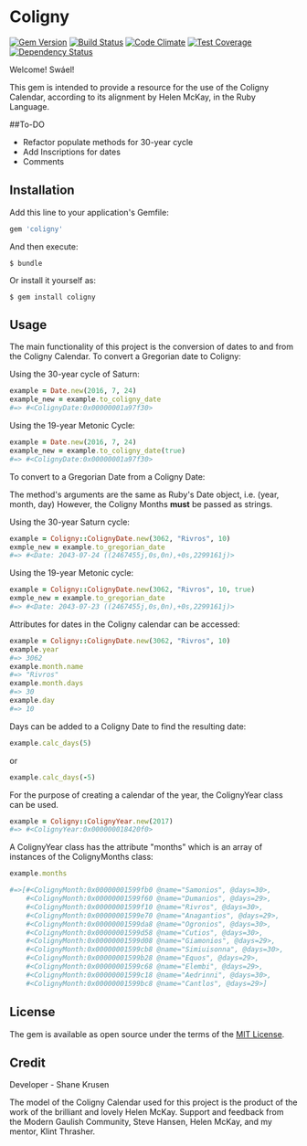 # Coligny

[![Gem Version](https://badge.fury.io/rb/coligny.svg)](https://badge.fury.io/rb/coligny) [![Build Status](https://travis-ci.org/shanekrusen/coligny.svg?branch=master)](https://travis-ci.org/shanekrusen/coligny) [![Code Climate](https://codeclimate.com/github/shanekrusen/coligny/badges/gpa.svg)](https://codeclimate.com/github/shanekrusen/coligny) [![Test Coverage](https://codeclimate.com/github/shanekrusen/coligny/badges/coverage.svg)](https://codeclimate.com/github/shanekrusen/coligny/coverage) [![Dependency Status](https://gemnasium.com/badges/github.com/shanekrusen/coligny.svg)](https://gemnasium.com/github.com/shanekrusen/coligny)

Welcome!
Swáel!

This gem is intended to provide a resource for the use of the Coligny Calendar, according to its alignment by Helen McKay, in the Ruby Language. 

##To-DO

- Refactor populate methods for 30-year cycle
- Add Inscriptions for dates
- Comments

## Installation

Add this line to your application's Gemfile:

```ruby
gem 'coligny'
```

And then execute:

    $ bundle

Or install it yourself as:

    $ gem install coligny

## Usage
The main functionality of this project is the conversion of dates to and from the Coligny Calendar.
To convert a Gregorian date to Coligny:

Using the 30-year cycle of Saturn:

```ruby
example = Date.new(2016, 7, 24)
example_new = example.to_coligny_date
#=> #<ColignyDate:0x00000001a97f30>
```

Using the 19-year Metonic Cycle:

```ruby
example = Date.new(2016, 7, 24)
example_new = example.to_coligny_date(true)
#=> #<ColignyDate:0x00000001a97f30>
```

To convert to a Gregorian Date from a Coligny Date:

The method's arguments are the same as Ruby's Date object,
i.e. (year, month, day)
However, the Coligny Months **must** be passed as strings.

Using the 30-year Saturn cycle:

```ruby
example = Coligny::ColignyDate.new(3062, "Rivros", 10)
exmple_new = example.to_gregorian_date
#=> #<Date: 2043-07-24 ((2467455j,0s,0n),+0s,2299161j)>
```

Using the 19-year Metonic cycle:

```ruby
example = Coligny::ColignyDate.new(3062, "Rivros", 10, true)
exmple_new = example.to_gregorian_date
#=> #<Date: 2043-07-23 ((2467455j,0s,0n),+0s,2299161j)>
```

Attributes for dates in the Coligny calendar can be accessed:

```ruby
example = Coligny::ColignyDate.new(3062, "Rivros", 10)
example.year
#=> 3062
example.month.name
#=> "Rivros"
example.month.days
#=> 30
example.day
#=> 10
```

Days can be added to a Coligny Date to find the resulting date:

```ruby
example.calc_days(5)
```
or 

```ruby
example.calc_days(-5)
```

For the purpose of creating a calendar of the year, the ColignyYear class can be used.

```ruby
example = Coligny::ColignyYear.new(2017)
#=> #<ColignyYear:0x000000018420f0>
```

A ColignyYear class has the attribute "months" which is an array of instances of the ColignyMonths class:

```ruby
example.months

#=>[#<ColignyMonth:0x00000001599fb0 @name="Samonios", @days=30>, 
	#<ColignyMonth:0x00000001599f60 @name="Dumanios", @days=29>, 
	#<ColignyMonth:0x00000001599f10 @name="Rivros", @days=30>, 
	#<ColignyMonth:0x00000001599e70 @name="Anagantios", @days=29>, 
	#<ColignyMonth:0x00000001599da8 @name="Ogronios", @days=30>, 
	#<ColignyMonth:0x00000001599d58 @name="Cutios", @days=30>, 
	#<ColignyMonth:0x00000001599d08 @name="Giamonios", @days=29>, 
	#<ColignyMonth:0x00000001599cb8 @name="Simiuisonna", @days=30>, 
	#<ColignyMonth:0x00000001599b28 @name="Equos", @days=29>, 
	#<ColignyMonth:0x00000001599c68 @name="Elembi", @days=29>, 
	#<ColignyMonth:0x00000001599c18 @name="Aedrinni", @days=30>,
	#<ColignyMonth:0x00000001599bc8 @name="Cantlos", @days=29>]
```

## License

The gem is available as open source under the terms of the [MIT License](http://opensource.org/licenses/MIT).

## Credit

Developer - Shane Krusen

The model of the Coligny Calendar used for this project is the product of the work of the brilliant and lovely Helen McKay.
Support and feedback from the Modern Gaulish Community, Steve Hansen, Helen McKay, and my mentor, Klint Thrasher.
